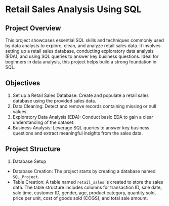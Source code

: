 # Retail Sales Analysis Using SQL
## Project Overview
This project showcases essential SQL skills and techniques commonly used by data analysts to explore, clean, and analyze retail sales data. It involves setting up a retail sales database, conducting exploratory data analysis (EDA), and using SQL queries to answer key business questions. Ideal for beginners in data analysis, this project helps build a strong foundation in SQL.

## Objectives
1. Set up a Retail Sales Database: Create and populate a retail sales database using the provided sales data.
2. Data Cleaning: Detect and remove records containing missing or null values.
3. Exploratory Data Analysis (EDA): Conduct basic EDA to gain a clear understanding of the dataset.
4. Business Analysis: Leverage SQL queries to answer key business questions and extract meaningful insights from the sales data.

## Project Structure
1. Database Setup
- Database Creation: The project starts by creating a database named `SQL_Project`.
- Table Creation: A table named `retail_sales` is created to store the sales data. The table structure includes columns for transaction ID, sale date, sale time, customer ID, gender, age, product category, quantity sold, price per unit, cost of goods sold (COGS), and total sale amount.
